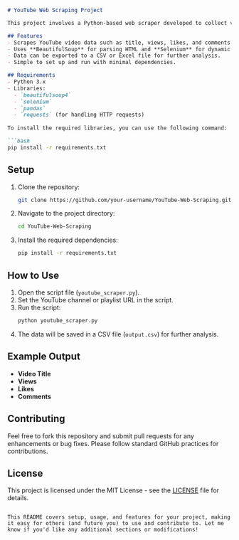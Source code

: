 ```markdown
# YouTube Web Scraping Project

This project involves a Python-based web scraper developed to collect video data from YouTube. The scraper uses **BeautifulSoup** and **Selenium** to extract important video details, such as title, views, likes, and comments. The collected data can then be analyzed for insights and trends.

## Features
- Scrapes YouTube video data such as title, views, likes, and comments.
- Uses **BeautifulSoup** for parsing HTML and **Selenium** for dynamic content loading.
- Data can be exported to a CSV or Excel file for further analysis.
- Simple to set up and run with minimal dependencies.

## Requirements
- Python 3.x
- Libraries:
  - `beautifulsoup4`
  - `selenium`
  - `pandas`
  - `requests` (for handling HTTP requests)
  
To install the required libraries, you can use the following command:

```bash
pip install -r requirements.txt
```

## Setup
1. Clone the repository:
   ```bash
   git clone https://github.com/your-username/YouTube-Web-Scraping.git
   ```
2. Navigate to the project directory:
   ```bash
   cd YouTube-Web-Scraping
   ```
3. Install the required dependencies:
   ```bash
   pip install -r requirements.txt
   ```

## How to Use
1. Open the script file (`youtube_scraper.py`).
2. Set the YouTube channel or playlist URL in the script.
3. Run the script:
   ```bash
   python youtube_scraper.py
   ```
4. The data will be saved in a CSV file (`output.csv`) for further analysis.

## Example Output
- **Video Title**
- **Views**
- **Likes**
- **Comments**
  
## Contributing
Feel free to fork this repository and submit pull requests for any enhancements or bug fixes. Please follow standard GitHub practices for contributions.

## License
This project is licensed under the MIT License - see the [LICENSE](LICENSE) file for details.
```

This README covers setup, usage, and features for your project, making it easy for others (and future you) to use and contribute to. Let me know if you'd like any additional sections or modifications!
